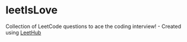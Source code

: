 # leetIsLove
Collection of LeetCode questions to ace the coding interview! - Created using [LeetHub](https://github.com/QasimWani/LeetHub)
